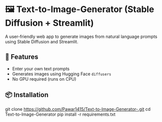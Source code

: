 # 🖼️ Text-to-Image-Generator (Stable Diffusion + Streamlit)

A user-friendly web app to generate images from natural language prompts using Stable Diffusion and Streamlit.

## 🚀 Features
- Enter your own text prompts
- Generates images using Hugging Face `diffusers`
- No GPU required (runs on CPU)

## 📦 Installation

git clone  https://github.com/Pawar1415/Text-to-Image-Generator-.git
cd Text-to-Image-Generator
pip install -r requirements.txt
